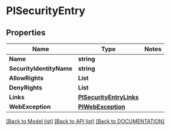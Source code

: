 # PISecurityEntry

## Properties
Name | Type | Notes
------------ | ------------- | -------------
**Name** | **string**
**SecurityIdentityName** | **string**
**AllowRights** | **List<string>**
**DenyRights** | **List<string>**
**Links** | **[**PISecurityEntryLinks**](../Model/PISecurityEntryLinks.md)**
**WebException** | **[**PIWebException**](../Model/PIWebException.md)**

[[Back to Model list]](../../DOCUMENTATION.md#documentation-for-models) [[Back to API list]](../../DOCUMENTATION.md#documentation-for-api-endpoints) [[Back to DOCUMENTATION]](../../DOCUMENTATION.md)
